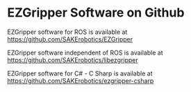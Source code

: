 # EZGripper Software on Github

EZGripper software for ROS is available at https://github.com/SAKErobotics/EZGripper

EZGripper software independent of ROS is available at https://github.com/SAKErobotics/libezgripper

EZGripper software for C# - C Sharp is available at https://github.com/SAKErobotics/ezgripper-csharp

